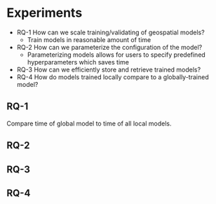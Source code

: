 # Experiments

- RQ-1 How can we scale training/validating of geospatial models?
  - Train models in reasonable amount of time
- RQ-2 How can we parameterize the configuration of the model?
  - Parameterizing models allows for users to specify predefined hyperparameters which saves time
- RQ-3 How can we efficiently store and retrieve trained models?
- RQ-4 How do models trained locally compare to a globally-trained model?

## RQ-1

Compare time of global model to time of all local models.


## RQ-2



## RQ-3


## RQ-4

